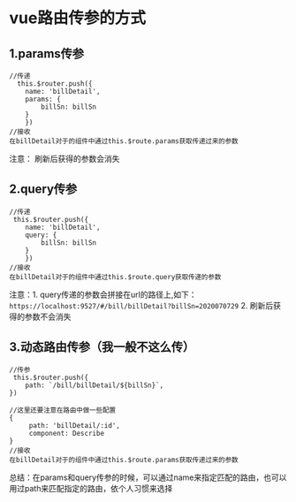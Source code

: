 # vue路由传参的方式
## 1.params传参
```
//传递
  this.$router.push({
    name: 'billDetail',
    params: {
        billSn: billSn
    }
    })
//接收
在billDetail对于的组件中通过this.$route.params获取传递过来的参数
```
注意： 刷新后获得的参数会消失
## 2.query传参
```
//传递
 this.$router.push({
    name: 'billDetail',
    query: {
        billSn: billSn
    }
    })
//接收
在billDetail对于的组件中通过this.$route.query获取传递的参数
```
 注意：1. query传递的参数会拼接在url的路径上,如下：
    ```
    https://localhost:9527/#/bill/billDetail?billSn=2020070729
    ```
    2. 刷新后获得的参数不会消失

## 3.动态路由传参（我一般不这么传）
```
//传参
 this.$router.push({
    path: `/bill/billDetail/${billSn}`,
})

//这里还要注意在路由中做一些配置
{
     path: 'billDetail/:id',
     component: Describe
}
//接收
在billDetail对于的组件中通过this.$route.params获取传递过来的参数

```
总结：在params和query传参的时候，可以通过name来指定匹配的路由，也可以用过path来匹配指定的路由，依个人习惯来选择

